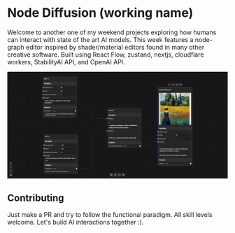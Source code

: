 # Node Diffusion (working name)

Welcome to another one of my weekend projects exploring how humans can interact with state of the art AI models. This week features a node-graph editor inspired by shader/material editors found in many other creative software. Built using React Flow, zustand, nextjs, cloudflare workers, StabilityAI API, and OpenAI API.

![](https://github.com/KAJdev/node-diffusion/blob/main/.github/image.png?raw=true)

## Contributing

Just make a PR and try to follow the functional paradigm. All skill levels welcome. Let's build AI interactions together :).
